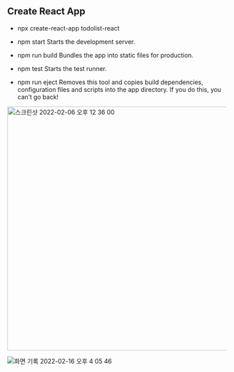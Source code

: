 ## Create React App
- npx create-react-app todolist-react


- npm start
    Starts the development server.

- npm run build
    Bundles the app into static files for production.

- npm test
    Starts the test runner.

- npm run eject
    Removes this tool and copies build dependencies, configuration files
    and scripts into the app directory. If you do this, you can’t go back!
    
    
<img width="561" alt="스크린샷 2022-02-06 오후 12 36 00" src="https://user-images.githubusercontent.com/89016723/152679980-70739e80-3935-4649-b0be-42a9bc2087d0.png">

![화면 기록 2022-02-16 오후 4 05 46](https://user-images.githubusercontent.com/89016723/154213707-0a718677-8549-4a71-b509-64f74171e6c8.gif)
